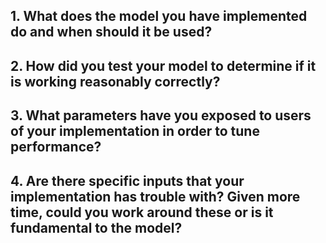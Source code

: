## 1. What does the model you have implemented do and when should it be used?  
  

## 2. How did you test your model to determine if it is working reasonably correctly?  
  

## 3. What parameters have you exposed to users of your implementation in order to tune performance?  
  

## 4. Are there specific inputs that your implementation has trouble with? Given more time, could you work around these or is it fundamental to the model?  
